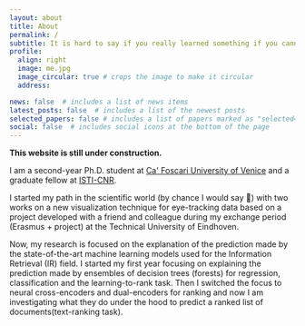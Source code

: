 ```yaml
---
layout: about
title: About
permalink: /
subtitle: It is hard to say if you really learned something if you cannot explain it.
profile:
  align: right
  image: me.jpg
  image_circular: true # crops the image to make it circular
  address: 

news: false  # includes a list of news items
latest_posts: false  # includes a list of the newest posts
selected_papers: false # includes a list of papers marked as "selected={true}"
social: false  # includes social icons at the bottom of the page
---
```


**This website is still under construction.**

I am a second-year Ph.D. student at <a href="https://www.unive.it/data/persone/24991303">Ca' Foscari University of
 Venice</a> and a graduate fellow at
 <a href="https://www.isti.cnr.it/en/about/people-detail/927/Alberto_Veneri">ISTI-CNR</a>.


 I started my path in the scientific world (by chance I would say 🙂) with two works on a new visualization technique for eye-tracking data based on a project developed with a friend and colleague during my exchange period (Erasmus + project) at the Technical University of Eindhoven.


 Now, my research is focused on the explanation of the prediction made by the state-of-the-art machine learning models used for the Information Retrieval (IR) field.
 I started my first year focusing on explaining the prediction made by ensembles of decision trees (forests) for regression, classification and the learning-to-rank task. 
 Then I switched the focus to neural cross-encoders and dual-encoders for ranking and now I am investigating what they do under the hood to predict a ranked list of documents(text-ranking task).

 

 


<!-- Write your biography here. Tell the world about yourself. Link to your favorite [subreddit](http://reddit.com). You can put a picture in, too. The code is already in, just name your picture `prof_pic.jpg` and put it in the `img/` folder.

Put your address / P.O. box / other info right below your picture. You can also disable any these elements by editing `profile` property of the YAML header of your `_pages/about.md`. Edit `_bibliography/papers.bib` and Jekyll will render your [publications page](/al-folio/publications/) automatically.

Link to your social media connections, too. This theme is set up to use [Font Awesome icons](http://fortawesome.github.io/Font-Awesome/) and [Academicons](https://jpswalsh.github.io/academicons/), like the ones below. Add your Facebook, Twitter, LinkedIn, Google Scholar, or just disable all of them. -->
